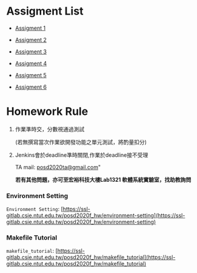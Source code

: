 # Assigment List

* [Assigment 1](https://ssl-gitlab.csie.ntut.edu.tw/posd2020f_hw/posd2020f_assignment/tree/HW1)  

* [Assigment 2](https://ssl-gitlab.csie.ntut.edu.tw/posd2020f_hw/posd2020f_assignment/tree/HW2)  

* [Assigment 3](https://ssl-gitlab.csie.ntut.edu.tw/posd2020f_hw/posd2020f_assignment/tree/HW3) 

* [Assigment 4](https://ssl-gitlab.csie.ntut.edu.tw/posd2020f_hw/posd2020f_assignment/tree/HW4) 

* [Assigment 5](https://ssl-gitlab.csie.ntut.edu.tw/posd2020f_hw/posd2020f_assignment/tree/HW5) 

* [Assigment 6](https://ssl-gitlab.csie.ntut.edu.tw/posd2020f_hw/posd2020f_assignment/tree/HW6) 

# Homework Rule

1. 作業準時交，分數視通過測試

   (若無撰寫當次作業欲開發功能之單元測試，將酌量扣分)

2. Jenkins會於deadline準時關閉,作業於deadline接不受理

    TA mail: posd2020ta@gmail.com"
    
    **若有其他問題，亦可至宏裕科技大樓Lab1321 軟體系統實驗室，找助教詢問**

### Environment Setting

`Environment Setting`: [https://ssl-gitlab.csie.ntut.edu.tw/posd2020f_hw/environment-setting](https://ssl-gitlab.csie.ntut.edu.tw/posd2020f_hw/environment-setting)

### Makefile Tutorial
`makefile_tutorial`: [https://ssl-gitlab.csie.ntut.edu.tw/posd2020f_hw/makefile_tutorial](https://ssl-gitlab.csie.ntut.edu.tw/posd2020f_hw/makefile_tutorial)